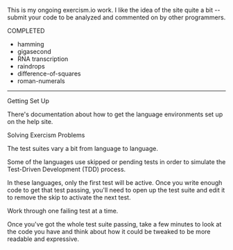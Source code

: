 This is my ongoing exercism.io work. I like the idea of the site quite a bit -- submit your code to be analyzed and commented on by other programmers.

COMPLETED
- hamming
- gigasecond
- RNA transcription
- raindrops
- difference-of-squares
- roman-numerals


-----

Getting Set Up

There's documentation about how to get the language environments set up on the help site.

Solving Exercism Problems

The test suites vary a bit from language to language.

Some of the languages use skipped or pending tests in order to simulate the Test-Driven Development (TDD) process.

In these languages, only the first test will be active. Once you write enough code to get that test passing, you'll need to open up the test suite and edit it to remove the skip to activate the next test.

Work through one failing test at a time.

Once you've got the whole test suite passing, take a few minutes to look at the code you have and think about how it could be tweaked to be more readable and expressive.
